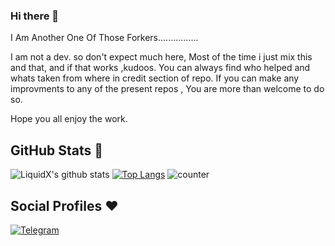 ### Hi there 👋

I Am Another One Of Those Forkers................

I am not a dev. so don't expect much here, Most of the time i just mix this and that, and if that works ,kudoos. You can always find who helped and whats taken from where in credit section of repo. If you can make any improvments to any of the present repos , You are more than welcome to do so.

Hope you all enjoy the work.






## GitHub Stats 🌟

![LiquidX's github stats](https://github-readme-stats.vercel.app/api?username=iamLiquidX&theme=vue&count_private=true&show_icons=true&cache_seconds=1800)
[![Top Langs](https://github-readme-stats.vercel.app/api/top-langs/?username=iamLiquidX&layout=compact)](https://github.com/iamLiquidX/github-readme-stats)
![counter](https://komarev.com/ghpvc/?username=iamLiquidX&style=flat-square)


## Social Profiles ♥️


[![Telegram](https://img.shields.io/badge/Telegram-FFFFFF?style=for-the-badge&logo=telegram&logoColor=white)](https://telegram.me/iamLiquidX)
